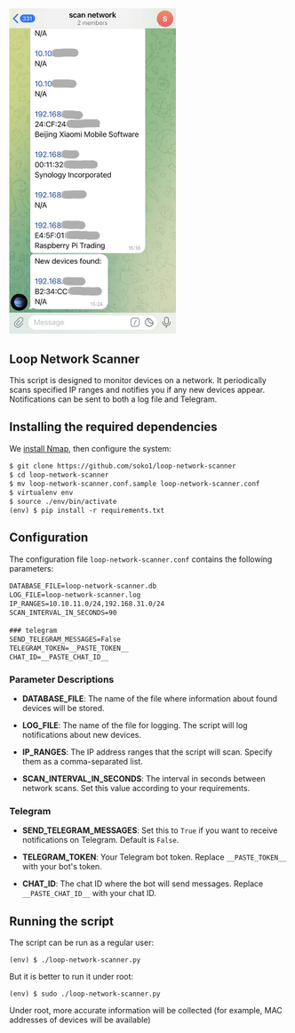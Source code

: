 <img src="doc/img/screenshot.jpg" alt="Screenshot" width="300"/>

## Loop Network Scanner

This script is designed to monitor devices on a network. It periodically scans specified IP ranges and notifies you if any new devices appear. Notifications can be sent to both a log file and Telegram.

## Installing the required dependencies

We [install Nmap](https://nmap.org/download), then configure the system:

```
$ git clone https://github.com/soko1/loop-network-scanner 
$ cd loop-network-scanner
$ mv loop-network-scanner.conf.sample loop-network-scanner.conf
$ virtualenv env
$ source ./env/bin/activate
(env) $ pip install -r requirements.txt
```

## Configuration

The configuration file `loop-network-scanner.conf` contains the following parameters:

```
DATABASE_FILE=loop-network-scanner.db
LOG_FILE=loop-network-scanner.log
IP_RANGES=10.10.11.0/24,192.168.31.0/24
SCAN_INTERVAL_IN_SECONDS=90

### telegram
SEND_TELEGRAM_MESSAGES=False
TELEGRAM_TOKEN=__PASTE_TOKEN__
CHAT_ID=__PASTE_CHAT_ID__
```

### Parameter Descriptions

- **DATABASE_FILE**: The name of the file where information about found devices will be stored. 

- **LOG_FILE**: The name of the file for logging. The script will log notifications about new devices. 

- **IP_RANGES**: The IP address ranges that the script will scan. Specify them as a comma-separated list. 

- **SCAN_INTERVAL_IN_SECONDS**: The interval in seconds between network scans. Set this value according to your requirements. 

### Telegram

- **SEND_TELEGRAM_MESSAGES**: Set this to `True` if you want to receive notifications on Telegram. Default is `False`.

- **TELEGRAM_TOKEN**: Your Telegram bot token. Replace `__PASTE_TOKEN__` with your bot's token.

- **CHAT_ID**: The chat ID where the bot will send messages. Replace `__PASTE_CHAT_ID__` with your chat ID.

## Running the script

The script can be run as a regular user:

```
(env) $ ./loop-network-scanner.py
```

But it is better to run it under root:

```
(env) $ sudo ./loop-network-scanner.py
```

Under root, more accurate information will be collected (for example, MAC addresses of devices will be available)

